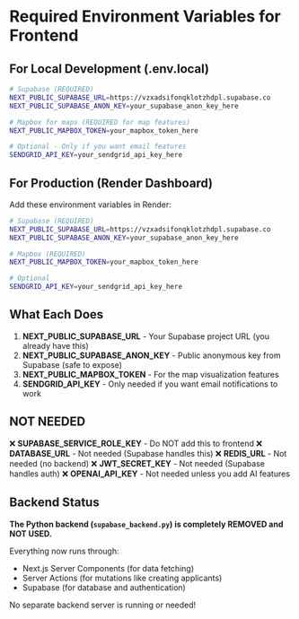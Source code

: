 # Required Environment Variables for Frontend

## For Local Development (.env.local)

```bash
# Supabase (REQUIRED)
NEXT_PUBLIC_SUPABASE_URL=https://vzxadsifonqklotzhdpl.supabase.co
NEXT_PUBLIC_SUPABASE_ANON_KEY=your_supabase_anon_key_here

# Mapbox for maps (REQUIRED for map features)
NEXT_PUBLIC_MAPBOX_TOKEN=your_mapbox_token_here

# Optional - Only if you want email features
SENDGRID_API_KEY=your_sendgrid_api_key_here
```

## For Production (Render Dashboard)

Add these environment variables in Render:

```bash
# Supabase (REQUIRED)
NEXT_PUBLIC_SUPABASE_URL=https://vzxadsifonqklotzhdpl.supabase.co
NEXT_PUBLIC_SUPABASE_ANON_KEY=your_supabase_anon_key_here

# Mapbox (REQUIRED)
NEXT_PUBLIC_MAPBOX_TOKEN=your_mapbox_token_here

# Optional
SENDGRID_API_KEY=your_sendgrid_api_key_here
```

## What Each Does

1. **NEXT_PUBLIC_SUPABASE_URL** - Your Supabase project URL (you already have this)
2. **NEXT_PUBLIC_SUPABASE_ANON_KEY** - Public anonymous key from Supabase (safe to expose)
3. **NEXT_PUBLIC_MAPBOX_TOKEN** - For the map visualization features
4. **SENDGRID_API_KEY** - Only needed if you want email notifications to work

## NOT NEEDED

❌ **SUPABASE_SERVICE_ROLE_KEY** - Do NOT add this to frontend
❌ **DATABASE_URL** - Not needed (Supabase handles this)
❌ **REDIS_URL** - Not needed (no backend)
❌ **JWT_SECRET_KEY** - Not needed (Supabase handles auth)
❌ **OPENAI_API_KEY** - Not needed unless you add AI features

## Backend Status

**The Python backend (`supabase_backend.py`) is completely REMOVED and NOT USED.**

Everything now runs through:
- Next.js Server Components (for data fetching)
- Server Actions (for mutations like creating applicants)
- Supabase (for database and authentication)

No separate backend server is running or needed!